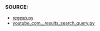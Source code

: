 ### SOURCE:
 * [regexp.py](https://github.com/gil9red/telegram_bot__gamebook/blob/7b7399c83ae6249da9dc92ea5dc475cc0565edc0/bot/regexp.py#L22)
 * [youtube_com__results_search_query.py](https://github.com/gil9red/SimplePyScripts/blob/47874be20b9adc97c46e3ab1a0647e1cff306a68/html_parsing/youtube_com__results_search_query.py)
